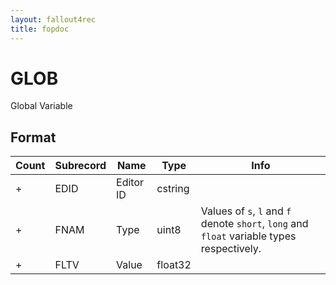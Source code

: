 ```yaml
---
layout: fallout4rec
title: fopdoc
---
```

GLOB
====

Global Variable

## Format

Count | Subrecord | Name | Type | Info
------|-------|------|------|-----
+ | EDID | Editor ID | cstring |
+ | FNAM | Type | uint8 | Values of `s`, `l` and `f` denote `short`, `long` and `float` variable types respectively.
+ | FLTV | Value | float32 |
